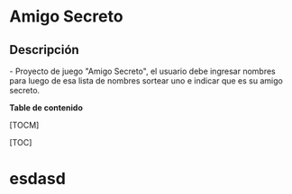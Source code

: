<h1>Amigo Secreto</h1> 
<h2>Descripción</h2>
- Proyecto de juego "Amigo Secreto", el usuario debe ingresar nombres para luego de esa lista de nombres sortear uno e indicar que es su amigo secreto.

**Table de contenido**

[TOCM]

[TOC]
# esdasd
